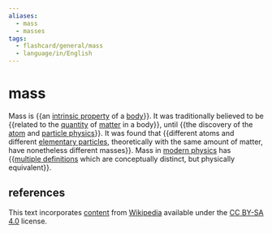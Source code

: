 ```yaml
---
aliases:
  - mass
  - masses
tags:
  - flashcard/general/mass
  - language/in/English
---
```


# mass

Mass is {{an [intrinsic property](intrinsic%20and%20extrinsic%20properties.md) of a [body](physical%20object.md)}}. It was traditionally believed to be {{related to the [quantity](physical%20quantity.md) of [matter](matter.md) in a body}}, until {{the discovery of the [atom](atom.md) and [particle physics](particle%20physics.md)}}. It was found that {{different atoms and different [elementary particles](elementary%20particle.md), theoretically with the same amount of matter, have nonetheless different masses}}. Mass in [modern physics](modern%20physics.md) has {{[multiple definitions](mass%20in%20special%20relativity.md) which are conceptually distinct, but physically equivalent}}. <!--SR:!2024-07-19,4,270!2024-07-19,4,270!2024-07-19,4,270!2024-07-18,3,250!2024-07-19,4,270-->

## references

This text incorporates [content](https://en.wikipedia.org/wiki/mass) from [Wikipedia](Wikipedia.md) available under the [CC BY-SA 4.0](https://creativecommons.org/licenses/by-sa/4.0/) license.
